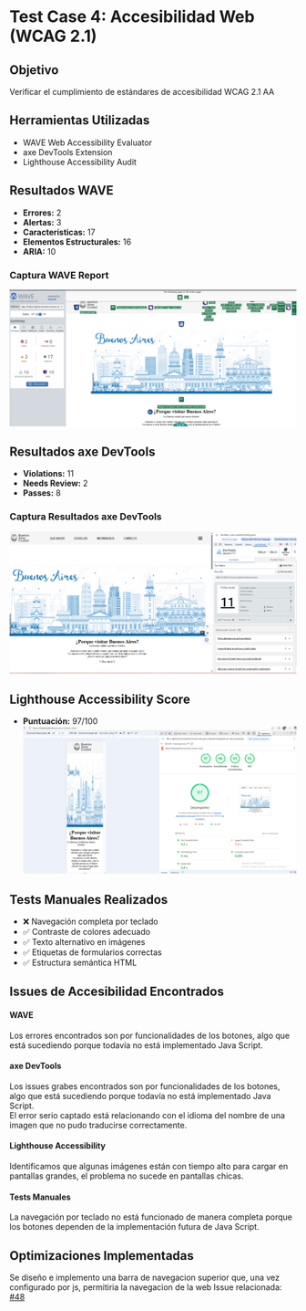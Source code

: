 # Test Case 4: Accesibilidad Web (WCAG 2.1)

## Objetivo
Verificar el cumplimiento de estándares de accesibilidad WCAG 2.1 AA

## Herramientas Utilizadas
- WAVE Web Accessibility Evaluator
- axe DevTools Extension
- Lighthouse Accessibility Audit

## Resultados WAVE
- **Errores:** 2
- **Alertas:** 3  
- **Características:** 17
- **Elementos Estructurales:** 16
- **ARIA:** 10

### Captura WAVE Report
![WAVE Report](../screenshots/wave-report.png)

## Resultados axe DevTools
- **Violations:** 11
- **Needs Review:** 2
- **Passes:** 8

### Captura Resultados axe DevTools
![axe DevTools](../screenshots/axe-dev-tools.png)

## Lighthouse Accessibility Score
- **Puntuación:** 97/100
![Lighthouse Accessibility](../screenshots/lighthouse-accessibility.png)

## Tests Manuales Realizados
- ❌ Navegación completa por teclado
- ✅ Contraste de colores adecuado
- ✅ Texto alternativo en imágenes
- ✅ Etiquetas de formularios correctas
- ✅ Estructura semántica HTML

## Issues de Accesibilidad Encontrados  
#### WAVE  
Los errores encontrados son por funcionalidades de los botones, algo que está sucediendo porque todavía no está implementado Java Script.  

#### axe DevTools  
Los issues grabes encontrados son por funcionalidades de los botones, algo que está sucediendo porque todavía no está implementado Java Script.  
El error serio captado está relacionando con el idioma del nombre de una imagen que no pudo traducirse correctamente.  

#### Lighthouse Accessibility  
Identificamos que algunas imágenes están con tiempo alto para cargar en pantallas grandes, el problema no sucede en pantallas chicas.  

#### Tests Manuales
La navegación por teclado no está funcionado de manera completa porque los botones dependen de la implementación futura de Java Script. 

## Optimizaciones Implementadas
Se diseño e implemento una barra de navegacion superior que, una vez configurado por js, permitiria la navegacion de la web
Issue relacionada: [#48](https://github.com/Thallys8/turismo-buenos-aires/issues/48)

